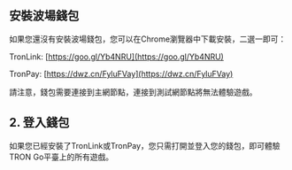 ## 安裝波場錢包 ###

如果您還沒有安裝波場錢包，您可以在Chrome瀏覽器中下載安裝，二選一即可：

TronLink: [https://goo.gl/Yb4NRU](https://goo.gl/Yb4NRU)

TronPay: [https://dwz.cn/FyluFVay](https://dwz.cn/FyluFVay)

請注意，錢包需要連接到主網節點，連接到測試網節點將無法體驗遊戲。

## 2. 登入錢包 ###

如果您已經安裝了TronLink或TronPay，您只需打開並登入您的錢包，即可體驗TRON Go平臺上的所有遊戲。